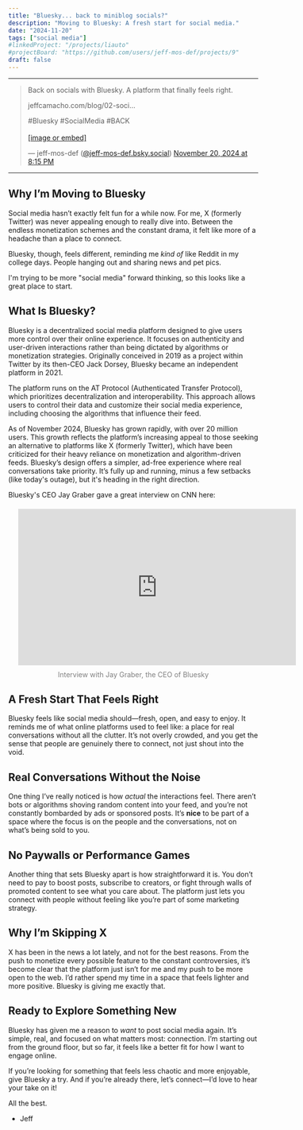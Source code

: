 ```yaml
---
title: "Bluesky... back to miniblog socials?"
description: "Moving to Bluesky: A fresh start for social media."
date: "2024-11-20"
tags: ["social media"]
#linkedProject: "/projects/liauto"
#projectBoard: "https://github.com/users/jeff-mos-def/projects/9"
draft: false
---
```


---

<blockquote class="bluesky-embed" data-bluesky-uri="at://did:plc:p7ufep6w7td4b3gg7eijyhmm/app.bsky.feed.post/3lbgffr6iwk2g" data-bluesky-cid="bafyreiekzscky6xheka72fzib3bog2ptxi4wewm3rlkda33t64fmaxrio4"><p lang="en">Back on socials with Bluesky. A platform that finally feels right.

jeffcamacho.com/blog/02-soci... 

#Bluesky #SocialMedia #BACK<br><br><a href="https://bsky.app/profile/did:plc:p7ufep6w7td4b3gg7eijyhmm/post/3lbgffr6iwk2g?ref_src=embed">[image or embed]</a></p>&mdash; jeff-mos-def (<a href="https://bsky.app/profile/did:plc:p7ufep6w7td4b3gg7eijyhmm?ref_src=embed">@jeff-mos-def.bsky.social</a>) <a href="https://bsky.app/profile/did:plc:p7ufep6w7td4b3gg7eijyhmm/post/3lbgffr6iwk2g?ref_src=embed">November 20, 2024 at 8:15 PM</a></blockquote><script async src="https://embed.bsky.app/static/embed.js" charset="utf-8"></script>

---

## Why I’m Moving to Bluesky

Social media hasn’t exactly felt fun for a while now. For me, X (formerly Twitter) was never appealing enough to really dive into. Between the endless monetization schemes and the constant drama, it felt like more of a headache than a place to connect. 

Bluesky, though, feels different, reminding me *kind of* like Reddit in my college days. People hanging out and sharing news and pet pics.

I'm trying to be more "social media" forward thinking, so this looks like a great place to start. 

## What Is Bluesky?

Bluesky is a decentralized social media platform designed to give users more control over their online experience. It focuses on authenticity and user-driven interactions rather than being dictated by algorithms or monetization strategies. Originally conceived in 2019 as a project within Twitter by its then-CEO Jack Dorsey, Bluesky became an independent platform in 2021.

The platform runs on the AT Protocol (Authenticated Transfer Protocol), which prioritizes decentralization and interoperability. This approach allows users to control their data and customize their social media experience, including choosing the algorithms that influence their feed.

As of November 2024, Bluesky has grown rapidly, with over 20 million users. This growth reflects the platform’s increasing appeal to those seeking an alternative to platforms like X (formerly Twitter), which have been criticized for their heavy reliance on monetization and algorithm-driven feeds. Bluesky’s design offers a simpler, ad-free experience where real conversations take priority. It’s fully up and running, minus a few setbacks (like today's outage), but it's heading in the right direction.

Bluesky's CEO Jay Graber gave a great interview on CNN here:

<div style="text-align: center; margin: 20px;">
    <iframe 
        width="560" 
        height="315" 
        src="https://www.youtube.com/embed/JPyeit-_IM0" 
        title="YouTube video player" 
        frameborder="0" 
        allow="accelerometer; autoplay; clipboard-write; encrypted-media; gyroscope; picture-in-picture" 
        allowfullscreen>
    </iframe>
    <p style="font-size: 14px; color: gray; margin-top: 10px;">
        Interview with Jay Graber, the CEO of Bluesky
    </p>
</div>

## A Fresh Start That Feels Right

Bluesky feels like social media should—fresh, open, and easy to enjoy. It reminds me of what online platforms used to feel like: a place for real conversations without all the clutter. It’s not overly crowded, and you get the sense that people are genuinely there to connect, not just shout into the void.

## Real Conversations Without the Noise

One thing I’ve really noticed is how *actual* the interactions feel. There aren’t bots or algorithms shoving random content into your feed, and you’re not constantly bombarded by ads or sponsored posts. It’s **nice** to be part of a space where the focus is on the people and the conversations, not on what’s being sold to you.

## No Paywalls or Performance Games

Another thing that sets Bluesky apart is how straightforward it is. You don’t need to pay to boost posts, subscribe to creators, or fight through walls of promoted content to see what you care about. The platform just lets you connect with people without feeling like you’re part of some marketing strategy.

## Why I’m Skipping X

X has been in the news a lot lately, and not for the best reasons. From the push to monetize every possible feature to the constant controversies, it’s become clear that the platform just isn’t for me and my push to be more open to the web. I’d rather spend my time in a space that feels lighter and more positive. Bluesky is giving me exactly that.

## Ready to Explore Something New

Bluesky has given me a reason to *want* to post social media again. It’s simple, real, and focused on what matters most: connection. I’m starting out from the ground floor, but so far, it feels like a better fit for how I want to engage online.

If you’re looking for something that feels less chaotic and more enjoyable, give Bluesky a try. And if you’re already there, let’s connect—I’d love to hear your take on it!

All the best.

- Jeff